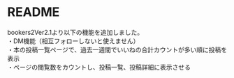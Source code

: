 # README

bookers2Ver2.1より以下の機能を追加しました。<br>
・DM機能（相互フォローしないと使えません）<br>
・本の投稿一覧ページで、過去一週間でいいねの合計カウントが多い順に投稿を表示<br>
・ページの閲覧数をカウントし、投稿一覧、投稿詳細に表示させる<br>
